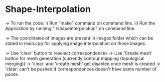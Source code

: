 # Shape-Interpolation

-> To run the code:
i) Run "make" command on command line.
ii) Run the Application by running "./shapeinterpolation" on command line.

-> The coordinates of images are present in images folder which can be stated in main.cpp for applying image interpolation on those images.

-> Use 'clear' button to reselect correspondences
-> Use 'Create mesh' button for mesh generation (currently contour mapping (topological merging))
-> 'clear' and 'create mesh' get disabled once mesh is created
-> 'clear' can't be pushed if correspondences doesn't have same number of points
